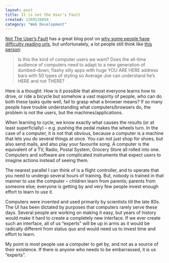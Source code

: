 ```yaml
--- 
layout: post
title: It is not the User's Fault
created: 1269138894
category: "Web Development"
---
```

<p><a href="http://jonoscript.wordpress.com/">Not The User&rsquo;s Fault</a> has a great blog post on <a href="http://jonoscript.wordpress.com/2010/02/18/some-people-cant-read-urls/">why some people have difficulty reading urls</a>, but unfortunately, a lot people still think like <a href="http://jonoscript.wordpress.com/2010/02/18/some-people-cant-read-urls/#comment-2757">this person</a>: </p>

<blockquote><p>Is this the kind of computer users we want? Does the all-time audience of computers need to adapt to a new generation of dumbed-down, flashy silly apps with huge YOU ARE HERE address bars with 50 types of styling so Average Joe can understand he’s HERE and not THERE?</p></blockquote>

<p>Here is a thought: How is it possible that almost everyone learns how to drive, or ride a bicycle but somehow a vast majority of people, who can do both these tasks quite well, fail to grasp what a browser means? If so many people have trouble understanding what computers/browsers do, the problem is not the users, but the machines/applications.</p>

<p>When learning to cycle, we know exactly what causes the results (or at least superficially) – e.g. pushing the pedal makes the wheels turn. In the case of a computer, it is not that obvious, because a computer is a machine that lets you do several things at once. You can not just shop for shoes, but also send mails, and also play your favourite song. A computer is the equivalent of a TV, Radio, Postal System, Grocery Store all rolled into one. Computers and software are complicated instruments that expect users to imagine actions instead of seeing them. </p> 

<p>The nearest parallel I can think of is a flight controller, and to operate that you need to undergo several hours of training. But, nobody is trained in that manner to use the computer – children learn from parents; parents from someone else; everyone is getting by and very few people invest enough effort to learn to use it. </p>   

<p>Computers were invented and used primarily by scientists till the late 80s. The UI has been dictated by purposes that computers rarely serve these days. Several people are working on making it easy, but years of history would make it hard to create a completely new interface. If we ever create such an interface, all of us &ldquo;experts&rdquo; will be up in arms as it would be radically different from status quo and would need us to invest time and effort to learn.</p>   

<p>My point is most people use a computer to get by, and not as a source of their existence. If there is anyone who needs to be embarrassed, it is us &ldquo;experts&rdquo;.</p> 
